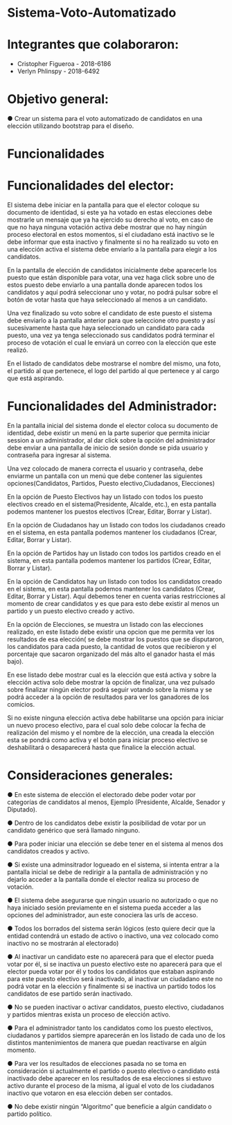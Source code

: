 # Sistema-Voto-Automatizado

# Integrantes que colaboraron:
* Cristopher Figueroa - 2018-6186
* Verlyn Phlinspy - 2018-6492
# Objetivo general:

● Crear un sistema para el voto automatizado de candidatos en una elección utilizando bootstrap para el diseño. 

# Funcionalidades 
# Funcionalidades del elector:

El sistema debe iniciar en la pantalla para que el elector coloque su documento de identidad, si este ya ha votado en estas elecciones debe mostrarle un mensaje que ya ha ejercido su derecho al voto, en caso de que no haya ninguna votación activa 
debe mostrar que no hay ningún proceso electoral en estos momentos, si el ciudadano está inactivo se le debe informar que esta inactivo y finalmente si no ha realizado su voto en una elección activa el sistema debe enviarlo a la pantalla para elegir a los candidatos. 

En la pantalla de elección de candidatos inicialmente debe aparecerle los puesto que están disponible para votar, una vez haga click sobre uno de estos puesto debe enviarlo a una pantalla donde aparecen todos los candidatos y aquí podrá seleccionar uno y votar, no podrá pulsar sobre el botón de votar hasta que haya seleccionado al menos a un candidato. 

Una vez finalizado su voto sobre el candidato de este puesto el sistema debe enviarlo a la pantalla anterior para que seleccione otro puesto y así sucesivamente hasta que haya seleccionado un candidato para cada puesto, una vez ya tenga seleccionado sus candidatos podrá terminar el proceso de votación el cual le enviará un correo con la elección que este realizó. 

En el listado de candidatos debe mostrarse el nombre del mismo, una foto, el partido al que pertenece, el logo del partido al que pertenece y al cargo que está aspirando. 

# Funcionalidades del Administrador:
En la pantalla inicial del sistema donde el elector coloca su documento de identidad, debe existir un menú en la parte superior que permita iniciar session a un administrador, al dar click sobre la opción del administrador debe enviar a una 
pantalla de inicio de sesión donde se pida usuario y contraseña para ingresar al sistema. 

Una vez colocado de manera correcta el usuario y contraseña, debe enviarme un pantalla con un menú que debe contener las siguientes opciones(Candidatos, Partidos, Puesto electivo,Ciudadanos, Elecciones) 

En la opción de Puesto Electivos hay un listado con todos los puesto electivos creado en el sistema(Presidente, Alcalde, etc.), en esta pantalla podemos mantener los puestos electivos (Crear, Editar, Borrar y Listar). 

En la opción de Ciudadanos hay un listado con todos los ciudadanos creado en el sistema, en esta pantalla podemos mantener los ciudadanos (Crear, Editar, Borrar y Listar). 

En la opción de Partidos hay un listado con todos los partidos creado en el sistema, en esta pantalla podemos mantener los partidos (Crear, Editar, Borrar y Listar). 

En la opción de Candidatos hay un listado con todos los candidatos creado en el sistema, en esta pantalla podemos mantener los candidatos (Crear, Editar, Borrar y Listar). Aquí debemos tener en cuenta varias restricciones al momento de crear candidatos y es que para esto debe existir al menos un partido y un puesto electivo creado y activo. 

En la opción de Elecciones, se muestra un listado con las elecciones realizado, en este listado debe existir una opcion que me permita ver los resultados de esa elección( se debe mostrar los puestos que se disputaron, los candidatos para cada puesto, la cantidad de votos que recibieron y el porcentaje que sacaron organizado del más alto el ganador hasta el más bajo). 

En ese listado debe mostrar cual es la elección que está activa y sobre la elección activa solo debe mostrar la opción de finalizar, una vez pulsado sobre finalizar ningún elector podrá seguir votando sobre la misma y se podrá acceder a la opción de resultados para ver los ganadores de los comicios. 

Si no existe ninguna elección activa debe habilitarse una opción para iniciar un nuevo proceso electivo, para el cual solo debe colocar la fecha de realización del mismo y el nombre de la elección, una creada la elección esta se pondrá como activa y el botón para iniciar proceso electivo se deshabilitará o desaparecerá hasta que finalice la elección actual. 


# Consideraciones generales:
● En este sistema de elección el electorado debe poder votar por categorías de candidatos al menos, Ejemplo (Presidente, Alcalde, Senador y Diputado). 

● Dentro de los candidatos debe existir la posibilidad de votar por un candidato genérico que será llamado ninguno. 

● Para poder iniciar una elección se debe tener en el sistema al menos dos candidatos creados y activo. 

● Si existe una adminsitrador logueado en el sistema, si intenta entrar a la pantalla inicial se debe de redirigir a la pantalla de administración y no dejarlo acceder a la pantalla donde el elector realiza su proceso de votación. 

● El sistema debe asegurarse que ningún usuario no autorizado o que no haya iniciado sesión previamente en el sistema pueda acceder a las opciones del administrador, aun este conociera las urls de acceso. 

● Todos los borrados del sistema serán lógicos (esto quiere decir que la entidad contendrá un estado de activo o inactivo, una vez colocado como inactivo no se mostrarán al electorado) 

● Al inactivar un candidato este no aparecerá para que el elector pueda votar por él, si se inactiva un puesto electivo este no aparecerá para que el elector pueda votar por él y todos los candidatos que estaban aspirando para este puesto electivo será inactivado, al inactivar un ciudadano este no podrá votar en la elección y finalmente si se inactiva un partido todos los candidatos de ese partido serán inactivado. 

● No se pueden inactivar o activar candidatos, puesto electivo, ciudadanos y partidos mientras exista un proceso de elección activo. 

● Para el administrador tanto los candidatos como los puesto electivos, ciudadanos y partidos siempre aparecerán en los listado de cada uno de los distintos mantenimientos de manera que puedan reactivarse en algún momento. 

● Para ver los resultados de elecciones pasada no se toma en consideración si actualmente el partido o puesto electivo o candidato está inactivado debe aparecer en los resultados de esa elecciones si estuvo activo durante el proceso de la misma, al igual el voto de los ciudadanos inactivo que votaron en esa elección deben ser contados. 

● No debe existir ningún “Algoritmo” que beneficie a algún candidato o partido político.





